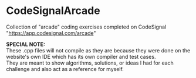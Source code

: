 # CodeSignalArcade
Collection of "arcade" coding exercises completed on CodeSignal "https://app.codesignal.com/arcade"

**SPECIAL NOTE:**  
These .cpp files will not compile as they are because they were done on the website's own IDE which has its own compiler and test cases.  
They are meant to show algorithms, solutions, or ideas I had for each challenge and also act as a reference for myself.
